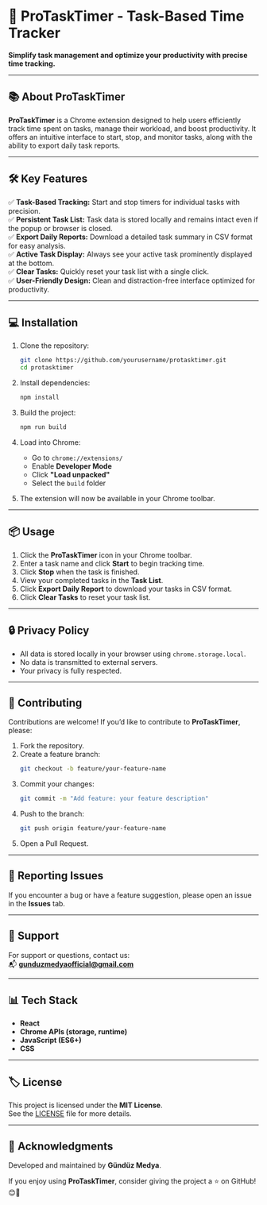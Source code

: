 
# 🚀 **ProTaskTimer - Task-Based Time Tracker**

**Simplify task management and optimize your productivity with precise time tracking.**

---

## 📚 **About ProTaskTimer**

**ProTaskTimer** is a Chrome extension designed to help users efficiently track time spent on tasks, manage their workload, and boost productivity. It offers an intuitive interface to start, stop, and monitor tasks, along with the ability to export daily task reports.

---

## 🛠️ **Key Features**

✅ **Task-Based Tracking:** Start and stop timers for individual tasks with precision.  
✅ **Persistent Task List:** Task data is stored locally and remains intact even if the popup or browser is closed.  
✅ **Export Daily Reports:** Download a detailed task summary in CSV format for easy analysis.  
✅ **Active Task Display:** Always see your active task prominently displayed at the bottom.  
✅ **Clear Tasks:** Quickly reset your task list with a single click.  
✅ **User-Friendly Design:** Clean and distraction-free interface optimized for productivity.  

---

## 💻 **Installation**

1. Clone the repository:  
   ```bash
   git clone https://github.com/yourusername/protasktimer.git
   cd protasktimer
   ```
2. Install dependencies:  
   ```bash
   npm install
   ```
3. Build the project:  
   ```bash
   npm run build
   ```
4. Load into Chrome:  
   - Go to `chrome://extensions/`  
   - Enable **Developer Mode**  
   - Click **"Load unpacked"**  
   - Select the `build` folder  

5. The extension will now be available in your Chrome toolbar.

---

## 📦 **Usage**

1. Click the **ProTaskTimer** icon in your Chrome toolbar.  
2. Enter a task name and click **Start** to begin tracking time.  
3. Click **Stop** when the task is finished.  
4. View your completed tasks in the **Task List**.  
5. Click **Export Daily Report** to download your tasks in CSV format.  
6. Click **Clear Tasks** to reset your task list.  

---

## 🔒 **Privacy Policy**

- All data is stored locally in your browser using `chrome.storage.local`.  
- No data is transmitted to external servers.  
- Your privacy is fully respected.  

---

## 🤝 **Contributing**

Contributions are welcome! If you’d like to contribute to **ProTaskTimer**, please:  
1. Fork the repository.  
2. Create a feature branch:  
   ```bash
   git checkout -b feature/your-feature-name
   ```
3. Commit your changes:  
   ```bash
   git commit -m "Add feature: your feature description"
   ```
4. Push to the branch:  
   ```bash
   git push origin feature/your-feature-name
   ```
5. Open a Pull Request.  

---

## 🐞 **Reporting Issues**

If you encounter a bug or have a feature suggestion, please open an issue in the **Issues** tab.

---

## 📧 **Support**

For support or questions, contact us:  
📬 **gunduzmedyaofficial@gmail.com**

---

## 📊 **Tech Stack**

- **React**  
- **Chrome APIs (storage, runtime)**  
- **JavaScript (ES6+)**  
- **CSS**  

---

## 🏷️ **License**

This project is licensed under the **MIT License**.  
See the [LICENSE](LICENSE) file for more details.

---

## 🌟 **Acknowledgments**

Developed and maintained by **Gündüz Medya**.  

If you enjoy using **ProTaskTimer**, consider giving the project a ⭐️ on GitHub! 😊🚀
